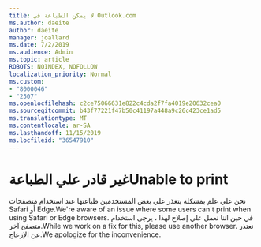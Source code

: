 ```yaml
---
title: لا يمكن الطباعة في Outlook.com
ms.author: daeite
author: daeite
manager: joallard
ms.date: 7/2/2019
ms.audience: Admin
ms.topic: article
ROBOTS: NOINDEX, NOFOLLOW
localization_priority: Normal
ms.custom:
- "8000046"
- "2507"
ms.openlocfilehash: c2ce75066631e822c4cda2f7fa4019e20632cea0
ms.sourcegitcommit: b43f77221f47b50c41197a448a9c26c423ce1ad5
ms.translationtype: MT
ms.contentlocale: ar-SA
ms.lasthandoff: 11/15/2019
ms.locfileid: "36547910"
---
```

# <a name="unable-to-print"></a><span data-ttu-id="2e4ed-102">غير قادر علي الطباعة</span><span class="sxs-lookup"><span data-stu-id="2e4ed-102">Unable to print</span></span>

<span data-ttu-id="2e4ed-103">نحن علي علم بمشكله يتعذر علي بعض المستخدمين طباعتها عند استخدام متصفحات Safari أو Edge.</span><span class="sxs-lookup"><span data-stu-id="2e4ed-103">We're aware of an issue where some users can't print when using Safari or Edge browsers.</span></span> <span data-ttu-id="2e4ed-104">في حين اننا نعمل علي إصلاح لهذا ، يرجى استخدام متصفح آخر.</span><span class="sxs-lookup"><span data-stu-id="2e4ed-104">While we work on a fix for this, please use another browser.</span></span> <span data-ttu-id="2e4ed-105">نعتذر عن الإزعاج.</span><span class="sxs-lookup"><span data-stu-id="2e4ed-105">We apologize for the inconvenience.</span></span>